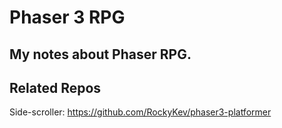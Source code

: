 # Phaser 3 RPG


## My notes about Phaser RPG.


## Related Repos

Side-scroller: https://github.com/RockyKev/phaser3-platformer

